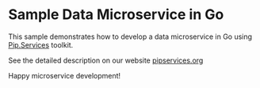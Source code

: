 # Sample Data Microservice in Go

This sample demonstrates how to develop a data microservice in Go using [Pip.Services](http://www.pipservices.org) toolkit.

See the detailed description on our website [pipservices.org](http://www.pipservices.org)

Happy microservice development!